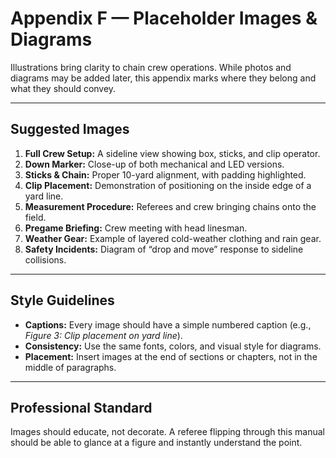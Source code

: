 # Appendix F — Placeholder Images & Diagrams

Illustrations bring clarity to chain crew operations. While photos and diagrams 
may be added later, this appendix marks where they belong and what they should 
convey.  

---

## Suggested Images

1. **Full Crew Setup:** A sideline view showing box, sticks, and clip operator.  
2. **Down Marker:** Close-up of both mechanical and LED versions.  
3. **Sticks & Chain:** Proper 10-yard alignment, with padding highlighted.  
4. **Clip Placement:** Demonstration of positioning on the inside edge of a 
yard line.  
5. **Measurement Procedure:** Referees and crew bringing chains onto the field.  
6. **Pregame Briefing:** Crew meeting with head linesman.  
7. **Weather Gear:** Example of layered cold-weather clothing and rain gear.  
8. **Safety Incidents:** Diagram of “drop and move” response to sideline 
collisions.  

---

## Style Guidelines

- **Captions:** Every image should have a simple numbered caption (e.g., 
  *Figure 3: Clip placement on yard line*).  
- **Consistency:** Use the same fonts, colors, and visual style for diagrams.  
- **Placement:** Insert images at the end of sections or chapters, not in the 
  middle of paragraphs.  

---

## Professional Standard

Images should educate, not decorate. A referee flipping through this manual 
should be able to glance at a figure and instantly understand the point.  

